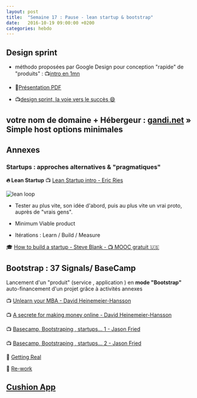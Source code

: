 ```yaml
---
layout: post
title:  "Semaine 17 : Pause - lean startup & bootstrap"
date:   2016-10-19 09:00:00 +0200
categories: hebdo 
---
```


## Design sprint

- méthodo proposées par Google Design pour conception "rapide" de "produits" : :tv:[intro en 1mn](https://www.youtube.com/watch?v=QwJwemOX37w)

- :memo:[Présentation PDF](https://developers.google.com/design-sprint/downloads/DesignSprintMethods.pdf)

- :tv:[design sprint, la voie vers le succès :smile: ](https://www.youtube.com/watch?v=awKVQUcku4A)

## votre nom de domaine + Hébergeur : [gandi.net](gandi.net) » Simple host options minimales

## Annexes

### Startups : approches alternatives & "pragmatiques"

**:fire: Lean Startup**
:tv: [Lean Startup intro - Eric Ries](https://www.youtube.com/watch?v=fEvKo90qBns)

![lean loop](https://media-mediatemple.netdna-ssl.com/wp-content/uploads/2012/08/fig-6.png)
+ Tester au plus vite, son idée d'abord, puis au plus vite un vrai proto, auprès de "vrais gens".

+ Minimum Viable product

+ Itérations : Learn / Build / Measure

:mortar_board: [How to build a startup - Steve Blank - :tv: MOOC gratuit :us:](https://www.udacity.com/course/how-to-build-a-startup--ep245)


## Bootstrap : 37 Signals/ BaseCamp

Lancement d'un "produit" (service , application ) en **mode "Bootstrap"** auto-financement d'un projet grâce à activités annexes

:tv: [Unlearn your MBA - David Heinemeier-Hansson](https://www.youtube.com/watch?v=MlhAkNWC1qo)

:tv: [A secrete for making money online - David Heinemeier-Hansson](https://www.youtube.com/watch?v=0CDXJ6bMkMY&index=1&list=PLGUdxvommyXEs3sXclqdaxPmTHWla0LeH)

:tv: [Basecamp, Bootstraping , startups... 1 - Jason Fried](https://www.youtube.com/watch?v=UZGS_IOPZpk)

:tv: [Basecamp, Bootstraping , startups... 2 - Jason Fried](https://www.youtube.com/watch?v=AmvvGDfPE1U)

:book: [Getting Real](https://gettingreal.37signals.com)

:book: [Re-work](https://37signals.com/rework/)

## [Cushion App](http://cushionapp.com/)